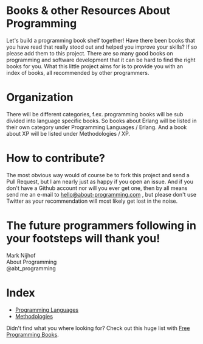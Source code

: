 Books & other Resources About Programming
=========================================

Let's build a programming book shelf together! Have there been books that you have read that really stood out and helped you improve your skills? If so please add them to this project. There are so many good books on programming and software development that it can be hard to find the right books for you. What this little project aims for is to provide you with an index of books, all recommended by other programmers.

Organization
============

There will be different categories, f.ex. programming books will be sub divided into language specific books. So books about Erlang will be listed in their own category under Programming Languages / Erlang. And a book about XP will be listed under Methodologies / XP.

How to contribute?
==================

The most obvious way would of course be to fork this project and send a Pull Request, but I am nearly just as happy if you open an issue. And if you don't have a Github account nor will you ever get one, then by all means send me an e-mail to hello@about-programming.com , but please don't use Twitter as your recommendation will most likely get lost in the noise.

The future programmers following in your footsteps will thank you!
==================================================================

Mark Nijhof<br/>
About Programming<br/>
@abt_programming


Index
=====

- [Programming Languages](programming_languages/)
- [Methodologies](methodologies/)

Didn't find what you where looking for? Check out this huge list with [Free Programming Books](https://github.com/vhf/free-programming-books/blob/master/free-programming-books.md).